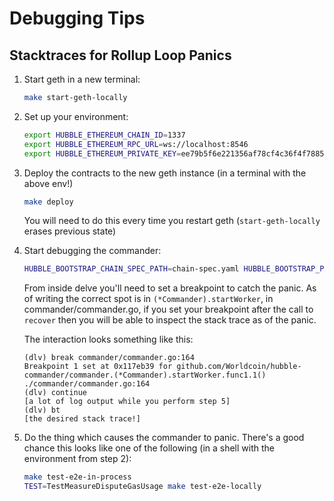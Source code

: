 # Debugging Tips

## Stacktraces for Rollup Loop Panics

1. Start geth in a new terminal: 
   ```bash
   make start-geth-locally
   ```

2. Set up your environment:
   ```bash
   export HUBBLE_ETHEREUM_CHAIN_ID=1337
   export HUBBLE_ETHEREUM_RPC_URL=ws://localhost:8546
   export HUBBLE_ETHEREUM_PRIVATE_KEY=ee79b5f6e221356af78cf4c36f4f7885a11b67dfcc81c34d80249947330c0f82
   ```

3. Deploy the contracts to the new geth instance (in a terminal with the above env!)

   ```bash
   make deploy
   ```

   You will need to do this every time you restart geth (`start-geth-locally` erases
   previous state)

4. Start debugging the commander:

   ```bash
   HUBBLE_BOOTSTRAP_CHAIN_SPEC_PATH=chain-spec.yaml HUBBLE_BOOTSTRAP_PRUNE=true HUBBLE_ROLLUP_DISABLE_SIGNATURES=true dlv debug ./main -- start
   ```

   From inside delve you'll need to set a breakpoint to catch the panic. As of writing
   the correct spot is in `(*Commander).startWorker`, in commander/commander.go, if you
   set your breakpoint after the call to `recover` then you will be able to inspect the
   stack trace as of the panic.

   The interaction looks something like this:

   ```
   (dlv) break commander/commander.go:164
   Breakpoint 1 set at 0x117eb39 for github.com/Worldcoin/hubble-commander/commander.(*Commander).startWorker.func1.1() ./commander/commander.go:164
   (dlv) continue
   [a lot of log output while you perform step 5]
   (dlv) bt
   [the desired stack trace!]
   ```

5. Do the thing which causes the commander to panic. There's a good chance this looks like
   one of the following (in a shell with the environment from step 2):

   ```bash
   make test-e2e-in-process
   TEST=TestMeasureDisputeGasUsage make test-e2e-locally
   ```
